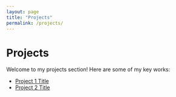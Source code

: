 ```yaml
---
layout: page
title: "Projects"
permalink: /projects/
---
```

# Projects

Welcome to my projects section! Here are some of my key works:

- [Project 1 Title](/projects/project-1/)
- [Project 2 Title](/projects/project-2/)
